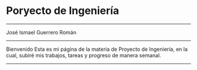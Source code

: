 # Poryecto de Ingeniería
---

José Ismael Guerrero Román

---

Bienvenido 
Esta es mi página de la materia de Proyecto de Ingeniería, en la cual, subiré mis trabajos, tareas y progreso de manera semanal.

---
